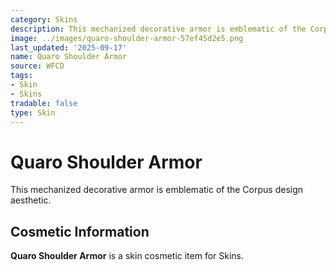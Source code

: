 ```yaml
---
category: Skins
description: This mechanized decorative armor is emblematic of the Corpus design aesthetic.
image: ../images/quaro-shoulder-armor-57ef45d2e5.png
last_updated: '2025-09-17'
name: Quaro Shoulder Armor
source: WFCD
tags:
- Skin
- Skins
tradable: false
type: Skin
---
```


# Quaro Shoulder Armor

This mechanized decorative armor is emblematic of the Corpus design aesthetic.

## Cosmetic Information

**Quaro Shoulder Armor** is a skin cosmetic item for Skins.

